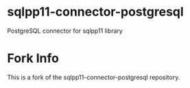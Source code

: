 sqlpp11-connector-postgresql
============================

PostgreSQL connector for sqlpp11 library

Fork Info
===========

This is a fork of the sqlpp11-connector-postgresql repository.

